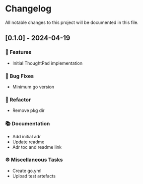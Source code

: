 # Changelog

All notable changes to this project will be documented in this file.

## [0.1.0] - 2024-04-19

### 🚀 Features

- Initial ThoughtPad implementation

### 🐛 Bug Fixes

- Minimum go version

### 🚜 Refactor

- Remove pkg dir

### 📚 Documentation

- Add initial adr
- Update readme
- Adr toc and readme link

### ⚙️ Miscellaneous Tasks

- Create go.yml
- Upload test artefacts

<!-- generated by git-cliff -->
